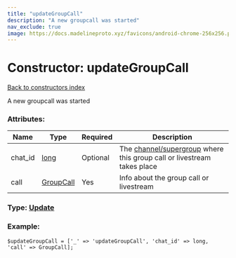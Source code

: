 ```yaml
---
title: "updateGroupCall"
description: "A new groupcall was started"
nav_exclude: true
image: https://docs.madelineproto.xyz/favicons/android-chrome-256x256.png
---
```

# Constructor: updateGroupCall  
[Back to constructors index](/API_docs/constructors/index.html)



A new groupcall was started

### Attributes:

| Name     |    Type       | Required | Description |
|----------|---------------|----------|-------------|
|chat\_id|[long](/API_docs/types/long.html) | Optional|The [channel/supergroup](https://core.telegram.org/api/channel) where this group call or livestream takes place|
|call|[GroupCall](/API_docs/types/GroupCall.html) | Yes|Info about the group call or livestream|



### Type: [Update](/API_docs/types/Update.html)


### Example:

```
$updateGroupCall = ['_' => 'updateGroupCall', 'chat_id' => long, 'call' => GroupCall];
```  
